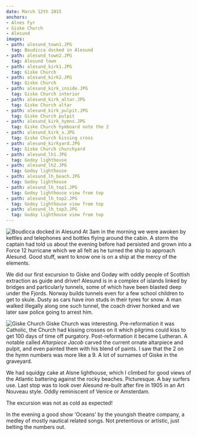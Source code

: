 ```yaml
---
date: March 12th 2015
anchors:
- Alnes Fyr
- Giske Church
- Alesund
images:
- path: alesund_town1.JPG
  tag: Boudicca docked in Alesund
- path: alesund_town2.JPG
  tag: Alesund town
- path: alesund_kirk1.JPG
  tag: Giske Church
- path: alesund_kirk2.JPG
  tag: Giske Church
- path: alesund_kirk_inside.JPG
  tag: Giske Church interior
- path: alesund_kirk_altar.JPG
  tag: Giske Church altar
- path: alesund_kirk_pulpit.JPG
  tag: Giske Church pulpit
- path: alesund_kirk_hymns.JPG
  tag: Giske Church hymboard note the 2
- path: alesund_kirk_x.JPG
  tag: Giske Church kissing cross
- path: alesund_kirkyard.JPG
  tag: Giske Church churchyard
- path: alesund_lh1.JPG
  tag: Godoy lighthouse
- path: alesund_lh2.JPG
  tag: Godoy lighthouse
- path: alesund_lh_beach.JPG
  tag: Godoy lighthouse
- path: alesund_lh_top1.JPG
  tag: Godoy lighthouse view from top
- path: alesund_lh_top2.JPG
  tag: Godoy lighthouse view from top
- path: alesund_lh_top3.JPG
  tag: Godoy lighthouse view from top
---
```

![Boudicca docked in Alesund](alesund_town1.JPG)
At 3am in the morning we were awoken by kettles and telephones and
bottles flying around the cabin. A storm the captain had told us about
the evening before had persisted and grown into a Force 12 hurricane
which we all felt as he turned the ship to approach Alesund. Good stuff,
want to know one is on a ship at the mercy of the elements.

We did our first excursion to Giske and God&oslash;y with oddly people
of Scottish extraction as guide and driver!  Alesund is in a complex of
islands linked by bridges and particularly tunnels, some of which have been
blasted deep under the Fjords. Norway builds tunnels even for a few school children
to get to skule. Dusty as cars have iron studs in their tyres for snow.
A man walked illegally along one such tunnel, the coach driver honked and
we later saw police going to arrest him.

![Giske Church](alesund_kirk1.JPG)
Giske Church was interesting. Pre-reformation it was Catholic, the Church had
kissing crosses on it which pilgrims could kiss to get 100 days of time off purgatory.
Post-reformation it became Lutheran. A notable called *Altarpiece Jacob*
carved the current ornate altarpiece and pulpit, and even painted them with his blend
of paints. I saw that the 2 on the hymn numbers was more like a 9.
A lot of surnames of Giske in the graveyard.

We had squidgy cake at Alsne lighthouse, which I climbed for good views of the Atlantic
battering against the rocky beaches. Picturesque. A bay surfers use. Last stop was to look
over Alesund re-built after fire in 1905 in an Art Nouveau style. Oddly
reminiscent of Venice or Amsterdam.

The excursion was not as cold as expected!

In the evening a good show 'Oceans' by the youngish theatre company, a medley of mostly nautical related
songs. Not pretentious or artistic, just belting the numbers out.
